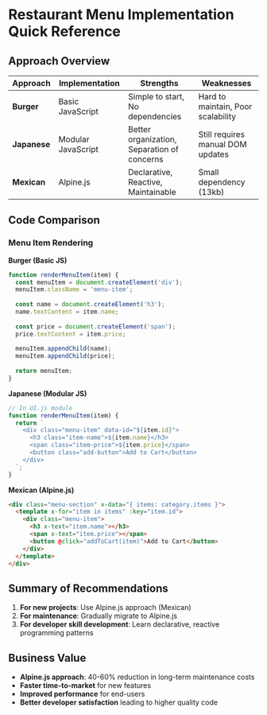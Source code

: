 
# Restaurant Menu Implementation Quick Reference

## Approach Overview

| Approach | Implementation | Strengths | Weaknesses |
|----------|---------------|-----------|------------|
| **Burger** | Basic JavaScript | Simple to start, No dependencies | Hard to maintain, Poor scalability |
| **Japanese** | Modular JavaScript | Better organization, Separation of concerns | Still requires manual DOM updates |
| **Mexican** | Alpine.js | Declarative, Reactive, Maintainable | Small dependency (13kb) |

## Code Comparison

### Menu Item Rendering

**Burger (Basic JS)**
```javascript
function renderMenuItem(item) {
  const menuItem = document.createElement('div');
  menuItem.className = 'menu-item';
  
  const name = document.createElement('h3');
  name.textContent = item.name;
  
  const price = document.createElement('span');
  price.textContent = item.price;
  
  menuItem.appendChild(name);
  menuItem.appendChild(price);
  
  return menuItem;
}
```

**Japanese (Modular JS)**
```javascript
// In UI.js module
function renderMenuItem(item) {
  return `
    <div class="menu-item" data-id="${item.id}">
      <h3 class="item-name">${item.name}</h3>
      <span class="item-price">${item.price}</span>
      <button class="add-button">Add to Cart</button>
    </div>
  `;
}
```

**Mexican (Alpine.js)**
```html
<div class="menu-section" x-data="{ items: category.items }">
  <template x-for="item in items" :key="item.id">
    <div class="menu-item">
      <h3 x-text="item.name"></h3>
      <span x-text="item.price"></span>
      <button @click="addToCart(item)">Add to Cart</button>
    </div>
  </template>
</div>
```

## Summary of Recommendations

1. **For new projects**: Use Alpine.js approach (Mexican)
2. **For maintenance**: Gradually migrate to Alpine.js
3. **For developer skill development**: Learn declarative, reactive programming patterns

## Business Value

- **Alpine.js approach**: 40-60% reduction in long-term maintenance costs
- **Faster time-to-market** for new features
- **Improved performance** for end-users
- **Better developer satisfaction** leading to higher quality code
